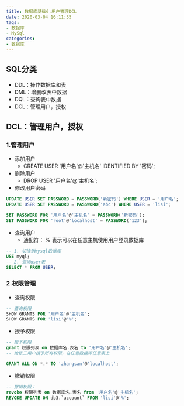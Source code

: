 ```yaml
---
title: 数据库基础6:用户管理DCL
date: 2020-03-04 16:11:35
tags:
- 数据库
- MySql
categories:
- 数据库
---
```


## SQL分类

- DDL：操作数据库和表
- DML：增删改表中数据
- DQL：查询表中数据
- DCL：管理用户，授权

<!-- more -->

## DCL：管理用户，授权

### 1.管理用户

- 添加用户
  - CREATE USER '用户名'@'主机名' IDENTIFIED BY '密码';
- 删除用户
  - DROP USER '用户名'@'主机名';
- 修改用户密码

```sql
UPDATE USER SET PASSWORD = PASSWORD('新密码') WHERE USER = '用户名';
UPDATE USER SET PASSWORD = PASSWORD('abc') WHERE USER = 'lisi';

SET PASSWORD FOR '用户名'@'主机名' = PASSWORD('新密码');
SET PASSWORD FOR 'root'@'localhost' = PASSWORD('123');
```

- 查询用户
  - 通配符： % 表示可以在任意主机使用用户登录数据库

```sql
-- 1. 切换到mysql数据库
USE myql;
-- 2. 查询user表
SELECT * FROM USER;
```

### 2.权限管理

- 查询权限

```sql
-- 查询权限
SHOW GRANTS FOR '用户名'@'主机名';
SHOW GRANTS FOR 'lisi'@'%';
```

- 授予权限

```sql
-- 授予权限
grant 权限列表 on 数据库名.表名 to '用户名'@'主机名';
-- 给张三用户授予所有权限，在任意数据库任意表上

GRANT ALL ON *.* TO 'zhangsan'@'localhost';
```

- 撤销权限

```sql
-- 撤销权限：
revoke 权限列表 on 数据库名.表名 from '用户名'@'主机名';
REVOKE UPDATE ON db3.`account` FROM 'lisi'@'%';
```

